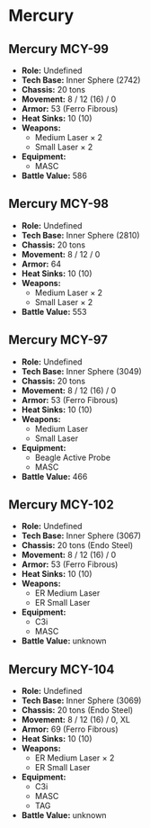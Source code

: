 # Mercury
## Mercury MCY-99
- **Role:** Undefined
- **Tech Base:** Inner Sphere (2742)
- **Chassis:** 20 tons
- **Movement:** 8 / 12 (16) / 0
- **Armor:** 53 (Ferro Fibrous)
- **Heat Sinks:** 10 (10)
- **Weapons:**
  - Medium Laser × 2
  - Small Laser × 2
- **Equipment:**
  - MASC
- **Battle Value:** 586

## Mercury MCY-98
- **Role:** Undefined
- **Tech Base:** Inner Sphere (2810)
- **Chassis:** 20 tons
- **Movement:** 8 / 12 / 0
- **Armor:** 64
- **Heat Sinks:** 10 (10)
- **Weapons:**
  - Medium Laser × 2
  - Small Laser × 2
- **Battle Value:** 553

## Mercury MCY-97
- **Role:** Undefined
- **Tech Base:** Inner Sphere (3049)
- **Chassis:** 20 tons
- **Movement:** 8 / 12 (16) / 0
- **Armor:** 53 (Ferro Fibrous)
- **Heat Sinks:** 10 (10)
- **Weapons:**
  - Medium Laser
  - Small Laser
- **Equipment:**
  - Beagle Active Probe
  - MASC
- **Battle Value:** 466

## Mercury MCY-102
- **Role:** Undefined
- **Tech Base:** Inner Sphere (3067)
- **Chassis:** 20 tons (Endo Steel)
- **Movement:** 8 / 12 (16) / 0
- **Armor:** 53 (Ferro Fibrous)
- **Heat Sinks:** 10 (10)
- **Weapons:**
  - ER Medium Laser
  - ER Small Laser
- **Equipment:**
  - C3i
  - MASC
- **Battle Value:** unknown

## Mercury MCY-104
- **Role:** Undefined
- **Tech Base:** Inner Sphere (3069)
- **Chassis:** 20 tons (Endo Steel)
- **Movement:** 8 / 12 (16) / 0, XL
- **Armor:** 69 (Ferro Fibrous)
- **Heat Sinks:** 10 (10)
- **Weapons:**
  - ER Medium Laser × 2
  - ER Small Laser
- **Equipment:**
  - C3i
  - MASC
  - TAG
- **Battle Value:** unknown

